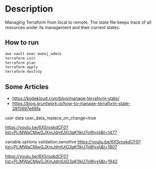 # Description

Managing Terraform from local to remote. The state file keeps track of all resources under its management and their current states.

## How to run

```sh
aws-vault exec manoj_admin
terraform init
terraform plan
terraform apply
terraform destroy
```

## Some Articles
- https://kodekloud.com/blog/manage-terraform-state/
- https://blog.gruntwork.io/how-to-manage-terraform-state-28f5697e68fa


user data
user_data_replace_on_change=true

https://youtu.be/6XSroskdCF0?list=PLiMWaCMwGJXmJdmfJjG3aK1IkU7oWvxIj&t=1477


variable options
validation,sensitive
https://youtu.be/6XSroskdCF0?list=PLiMWaCMwGJXmJdmfJjG3aK1IkU7oWvxIj&t=1907

https://youtu.be/6XSroskdCF0?list=PLiMWaCMwGJXmJdmfJjG3aK1IkU7oWvxIj&t=1942

